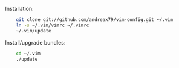 Installation:

```bash
    git clone git://github.com/andreax79/vim-config.git ~/.vim
    ln -s ~/.vim/vimrc ~/.vimrc
    ~/.vim/update
```

Install/upgrade bundles:

```bash
    cd ~/.vim
    ./update
```
